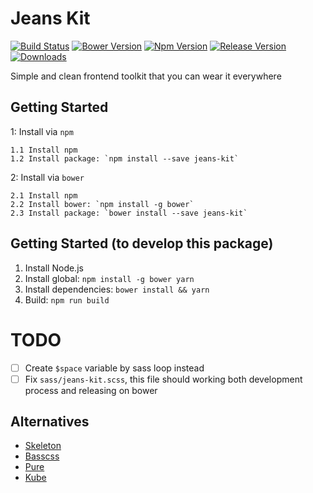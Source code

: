 # Jeans Kit
[![Build Status](https://travis-ci.org/jojoee/jeans-kit.svg)](https://travis-ci.org/jojoee/jeans-kit)
[![Bower Version](https://img.shields.io/bower/v/jeans-kit.svg)](https://bower.io/search/?q=jeans-kit)
[![Npm Version](https://img.shields.io/npm/v/jeans-kit.svg)](https://www.npmjs.com/package/jeans-kit)
[![Release Version](https://img.shields.io/github/release/jojoee/jeans-kit.svg)](https://github.com/jojoee/jeans-kit/releases)
[![Downloads](https://img.shields.io/npm/dt/jeans-kit.svg)](https://github.com/jojoee/jeans-kit/archive/master.zip)

Simple and clean frontend toolkit that you can wear it everywhere

## Getting Started
1: Install via `npm`
```
1.1 Install npm
1.2 Install package: `npm install --save jeans-kit`
```
2: Install via `bower`
```
2.1 Install npm
2.2 Install bower: `npm install -g bower`
2.3 Install package: `bower install --save jeans-kit`
```

## Getting Started (to develop this package)
1. Install Node.js
2. Install global: `npm install -g bower yarn`
3. Install dependencies: `bower install && yarn`
4. Build: `npm run build`

# TODO
- [ ] Create `$space` variable by sass loop instead
- [ ] Fix `sass/jeans-kit.scss`, this file should working both development process and releasing on bower

## Alternatives
- [Skeleton](http://getskeleton.com/)
- [Basscss](http://www.basscss.com/)
- [Pure](https://github.com/yahoo/pure/)
- [Kube](https://github.com/imperavi/kube)
